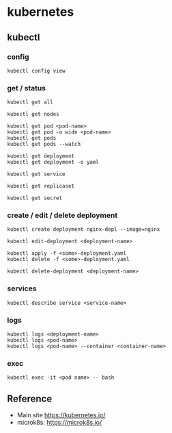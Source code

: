 # kubernetes

                                     
## kubectl
 
### config

`kubectl config view`
    
### get / status
                        
`kubectl get all`

`kubectl get nodes`

```
kubectl get pod <pod-name>
kubectl get pod -o wide <pod-name>
kubectl get pods
kubectl get pods --watch
```

```
kubectl get deployment
kubectl get deployment -o yaml
```

`kubectl get service`

`kubectl get replicaset`

`kubectl get secret`

        
### create / edit / delete deployment

`kubectl create deployment nginx-depl --image=nginx`

`kubectl edit-deployment <deployment-name>`

```
kubectl apply -f <some>-deployment.yaml
kubectl delete -f <some>-deployment.yaml
```

`kubectl delete-deployment <deployment-name>`
            
### services

`kubectl describe service <service-name>`
                     
### logs

```
kubectl logs <deployment-name>
kubectl logs <pod-name>
kubectl logs <pod-name> --container <container-name>
```

### exec
                  
`kubectl exec -it <pod name> -- bash`


## Reference 

* Main site https://kubernetes.io/
* microk8s: https://microk8s.io/